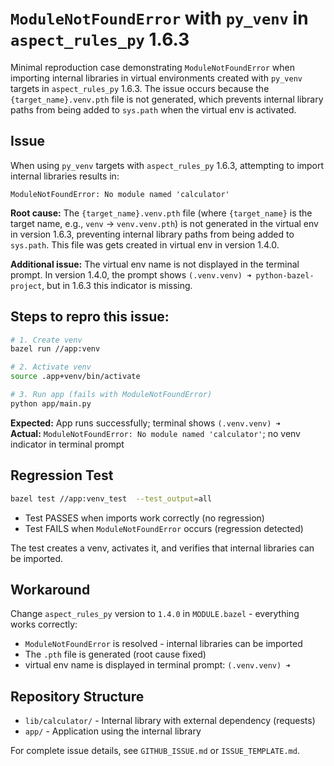 # `ModuleNotFoundError` with `py_venv` in `aspect_rules_py` 1.6.3

Minimal reproduction case demonstrating `ModuleNotFoundError` when importing internal libraries in virtual environments created with `py_venv` targets in `aspect_rules_py` 1.6.3. The issue occurs because the `{target_name}.venv.pth` file is not generated, which prevents internal library paths from being added to `sys.path` when the virtual env is activated.

## Issue

When using `py_venv` targets with `aspect_rules_py` 1.6.3, attempting to import internal libraries results in:
```
ModuleNotFoundError: No module named 'calculator'
```

**Root cause:** The `{target_name}.venv.pth` file (where `{target_name}` is the target name, e.g., `venv` → `venv.venv.pth`) is not generated in the virtual env in version 1.6.3, preventing internal library paths from being added to `sys.path`. This file was gets created in virtual env in version 1.4.0.

**Additional issue:** The virtual env name is not displayed in the terminal prompt. In version 1.4.0, the prompt shows `(.venv.venv) ➜ python-bazel-project`, but in 1.6.3 this indicator is missing.

## Steps to repro this issue:

```bash
# 1. Create venv
bazel run //app:venv

# 2. Activate venv
source .app+venv/bin/activate

# 3. Run app (fails with ModuleNotFoundError)
python app/main.py
```

**Expected:** App runs successfully; terminal shows `(.venv.venv) ➜`  
**Actual:** `ModuleNotFoundError: No module named 'calculator'`; no venv indicator in terminal prompt

## Regression Test

```bash
bazel test //app:venv_test  --test_output=all
```

- Test PASSES when imports work correctly (no regression)  
- Test FAILS when `ModuleNotFoundError` occurs (regression detected)

The test creates a venv, activates it, and verifies that internal libraries can be imported.

## Workaround

Change `aspect_rules_py` version to `1.4.0` in `MODULE.bazel` - everything works correctly:
- `ModuleNotFoundError` is resolved - internal libraries can be imported
- The `.pth` file is generated (root cause fixed)
- virtual env name is displayed in terminal prompt: `(.venv.venv) ➜`

## Repository Structure

- `lib/calculator/` - Internal library with external dependency (requests)
- `app/` - Application using the internal library

For complete issue details, see `GITHUB_ISSUE.md` or `ISSUE_TEMPLATE.md`.

